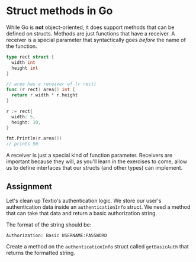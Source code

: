 # Struct methods in Go

While Go is **not** object-oriented, it does support methods that can be defined on structs. Methods are just functions that have a receiver. A receiver is a special parameter that syntactically goes *before* the name of the function.

```go
type rect struct {
  width int
  height int
}

// area has a receiver of (r rect)
func (r rect) area() int {
  return r.width * r.height
}

r := rect{
  width: 5,
  height: 10,
}

fmt.Println(r.area())
// prints 50
```

A receiver is just a special kind of function parameter. Receivers are important because they will, as you'll learn in the exercises to come, allow us to define interfaces that our structs (and other types) can implement.

## Assignment

Let's clean up Textio's authentication logic. We store our user's authentication data inside an `authenticationInfo` struct. We need a method that can take that data and return a basic authorization string.

The format of the string should be:

``` text
Authorization: Basic USERNAME:PASSWORD
```

Create a method on the `authenticationInfo` struct called `getBasicAuth` that returns the formatted string.
